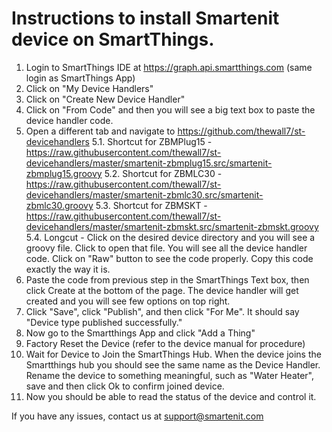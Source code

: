 # Instructions to install Smartenit device on SmartThings.

1. Login to SmartThings IDE at https://graph.api.smartthings.com (same login as SmartThings App)
2. Click on "My Device Handlers"
3. Click on "Create New Device Handler"
4. Click on "From Code" and then you will see a big text box to paste the device handler code.
5. Open a different tab and navigate to https://github.com/thewall7/st-devicehandlers
5.1. Shortcut for ZBMPlug15 - https://raw.githubusercontent.com/thewall7/st-devicehandlers/master/smartenit-zbmplug15.src/smartenit-zbmplug15.groovy
5.2. Shortcut for ZBMLC30 - https://raw.githubusercontent.com/thewall7/st-devicehandlers/master/smartenit-zbmlc30.src/smartenit-zbmlc30.groovy
5.3. Shortcut for ZBMSKT - https://raw.githubusercontent.com/thewall7/st-devicehandlers/master/smartenit-zbmskt.src/smartenit-zbmskt.groovy
5.4. Longcut - Click on the desired device directory and you will see a groovy file. Click to open that file. You will see all the device handler code. Click on "Raw" button to see the code properly.  Copy this code exactly the way it is.
6. Paste the code from previous step in the SmartThings Text box, then click Create at the bottom of the page. The device handler will get created and you will see few options on top right.
7. Click "Save", click "Publish", and then click "For Me".  It should say "Device type published successfully."
8. Now go to the Smartthings App and click "Add a Thing"
9. Factory Reset the Device (refer to the device manual for procedure)
10. Wait for Device to Join the SmartThings Hub. When the device joins the Smartthings hub you should see the same name as the Device Handler. Rename the device to something meaningful, such as "Water Heater", save and then click Ok to confirm joined device. 
11. Now you should be able to read the status of the device and control it.

If you have any issues, contact us at support@smartenit.com

